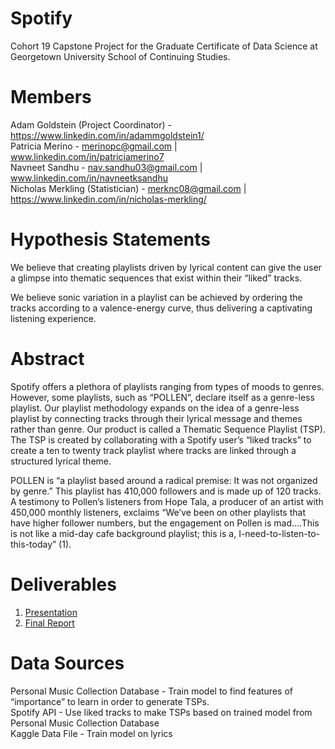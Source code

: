 # Spotify
Cohort 19 Capstone Project for the Graduate Certificate of Data Science at Georgetown University School of Continuing Studies.

# Members
Adam Goldstein (Project Coordinator) - https://www.linkedin.com/in/adammgoldstein1/
<br />
Patricia Merino - merinopc@gmail.com | www.linkedin.com/in/patriciamerino7 
<br />
Navneet Sandhu - nav.sandhu03@gmail.com | www.linkedin.com/in/navneetksandhu
<br />
Nicholas Merkling (Statistician) - merknc08@gmail.com | https://www.linkedin.com/in/nicholas-merkling/

# Hypothesis Statements
We believe that creating playlists driven by lyrical content can give the user a glimpse into thematic sequences that exist within their “liked” tracks.

We believe sonic variation in a playlist can be achieved by ordering the tracks according to a valence-energy curve, thus delivering a captivating listening experience.

# Abstract
Spotify offers a plethora of playlists ranging from types of moods to genres.  However, some playlists, such as “POLLEN”, declare itself as a genre-less playlist. Our playlist methodology expands on the idea of a genre-less playlist by connecting tracks through their lyrical message and themes rather than genre.  Our product is called a Thematic Sequence Playlist (TSP).  The TSP is created by collaborating with a Spotify user’s “liked tracks” to create a ten to twenty track playlist where tracks are linked through a structured lyrical theme.

POLLEN is “a playlist based around a radical premise: It was not organized by genre.” This playlist has 410,000 followers and is made up of 120 tracks. A testimony to Pollen’s listeners from Hope Tala, a producer of an artist with 450,000 monthly listeners, exclaims “We’ve been on other playlists that have higher follower numbers, but the engagement on Pollen is mad….This is not like a mid-day cafe background playlist; this is a, I-need-to-listen-to-this-today” (1).

# Deliverables

1. [Presentation](https://github.com/georgetown-analytics/Spotify/blob/master/7_Reports/Spotify-TSP%20Presentation.pdf) 
2. [Final Report](https://github.com/georgetown-analytics/Spotify/blob/master/7_Reports/Spotify-TSP-FinalReport.pdf)


# Data Sources
Personal Music Collection Database - Train model to find features of “importance” to learn in order to generate TSPs.
<br />
Spotify API - Use liked tracks to make TSPs based on trained model from Personal Music Collection Database
<br />
Kaggle Data File - Train model on lyrics
